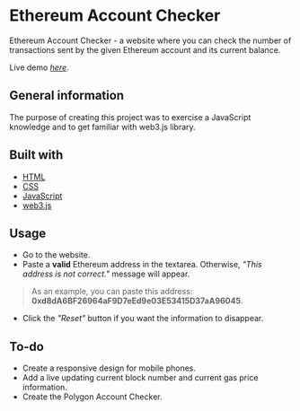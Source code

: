 # Ethereum Account Checker

Ethereum Account Checker - a website where you can check the number of transactions sent by the given Ethereum account and its current balance.

Live demo [_here_](https://kaleidoscopic-salmiakki-7cecdd.netlify.app/).

## General information

The purpose of creating this project was to exercise a JavaScript knowledge and to get familiar with web3.js library.

## Built with
- [HTML](https://developer.mozilla.org/en-US/docs/Web/HTML)
- [CSS](https://www.w3schools.com/css/default.asp)
- [JavaScript](https://developer.mozilla.org/en-US/docs/Learn/Getting_started_with_the_web/JavaScript_basics)
- [web3.js](https://web3js.readthedocs.io/en/v1.8.2/)

## Usage

- Go to the website.
- Paste a **valid** Ethereum address in the textarea. Otherwise, *"This address is not correct."* message will appear.  

>As an example, you can paste this address: **0xd8dA6BF26964aF9D7eEd9e03E53415D37aA96045**.

- Click the *"Reset"* button if you want the information to disappear.

## To-do

- Create a responsive design for mobile phones.
- Add a live updating current block number and current gas price information.
- Create the Polygon Account Checker.
